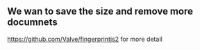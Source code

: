 
## We wan to save the size and remove more documnets

https://github.com/Valve/fingerprintjs2 for more detail 
